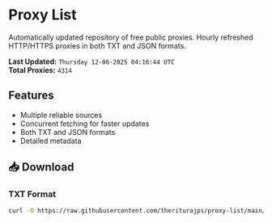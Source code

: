 # Proxy List

Automatically updated repository of free public proxies. Hourly refreshed HTTP/HTTPS proxies in both TXT and JSON formats.

**Last Updated:** `Thursday 12-06-2025 04:16:44 UTC`  
**Total Proxies:** `4314`

## Features
- Multiple reliable sources
- Concurrent fetching for faster updates
- Both TXT and JSON formats
- Detailed metadata

## 📥 Download

### TXT Format
```bash
curl -O https://raw.githubusercontent.com/theriturajps/proxy-list/main/proxies.txt